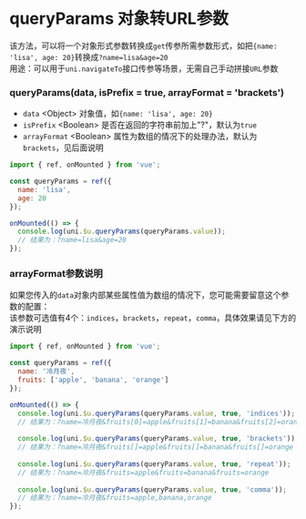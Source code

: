 # queryParams 对象转URL参数

<demo-model url="/pages/library/queryParams/index"></demo-model>


该方法，可以将一个对象形式参数转换成`get`传参所需参数形式，如把`{name: 'lisa', age: 20}`转换成`?name=lisa&age=20`  
用途：可以用于`uni.navigateTo`接口传参等场景，无需自己手动拼接`URL`参数

### queryParams(data, isPrefix = true, arrayFormat = 'brackets')


- `data` <Object\> 对象值，如`{name: 'lisa', age: 20}`  
- `isPrefix` <Boolean\> 是否在返回的字符串前加上"?"，默认为`true`
- `arrayFormat` <Boolean\> 属性为数组的情况下的处理办法，默认为`brackets`，见后面说明

```js
import { ref, onMounted } from 'vue';

const queryParams = ref({
  name: 'lisa',
  age: 20
});

onMounted(() => {
  console.log(uni.$u.queryParams(queryParams.value));
  // 结果为：?name=lisa&age=20
});
```


### arrayFormat参数说明
 
如果您传入的`data`对象内部某些属性值为数组的情况下，您可能需要留意这个参数的配置：   
该参数可选值有4个：`indices`，`brackets`，`repeat`，`comma`，具体效果请见下方的演示说明

```js
import { ref, onMounted } from 'vue';

const queryParams = ref({
  name: '冷月夜',
  fruits: ['apple', 'banana', 'orange']
});

onMounted(() => {
  console.log(uni.$u.queryParams(queryParams.value, true, 'indices'));
  // 结果为：?name=冷月夜&fruits[0]=apple&fruits[1]=banana&fruits[2]=orange
  
  console.log(uni.$u.queryParams(queryParams.value, true, 'brackets'));
  // 结果为：?name=冷月夜&fruits[]=apple&fruits[]=banana&fruits[]=orange
  
  console.log(uni.$u.queryParams(queryParams.value, true, 'repeat'));
  // 结果为：?name=冷月夜&fruits=apple&fruits=banana&fruits=orange
  
  console.log(uni.$u.queryParams(queryParams.value, true, 'comma'));
  // 结果为：?name=冷月夜&fruits=apple,banana,orange
});
```